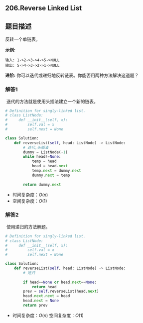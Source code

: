 ## 206.Reverse Linked List

## 题目描述

反转一个单链表。

**示例:**

```
输入: 1->2->3->4->5->NULL
输出: 5->4->3->2->1->NULL
```

**进阶:**
你可以迭代或递归地反转链表。你能否用两种方法解决这道题？



### 解答1

​	迭代的方法就是使用头插法建立一个新的链表。

```python
# Definition for singly-linked list.
# class ListNode:
#     def __init__(self, x):
#         self.val = x
#         self.next = None

class Solution:
    def reverseList(self, head: ListNode) -> ListNode:
        # 迭代,头插法
        dummy = ListNode(-1)
        while head!=None:
            temp = head
            head = head.next
            temp.next = dummy.next
            dummy.next = temp
            
        return dummy.next
```

- 时间复杂度：$O(n)​$
- 空间复杂度：$O(1)$ 

### 解答2

​	使用递归的方法解题。

```python
# Definition for singly-linked list.
# class ListNode:
#     def __init__(self, x):
#         self.val = x
#         self.next = None

class Solution:
    def reverseList(self, head: ListNode) -> ListNode:
        # 递归
        
        if head==None or head.next==None:
            return head
        prev = self.reverseList(head.next)
        head.next.next = head
        head.next = None
        return prev
```

- 时间复杂度：$O(n)$
	 空间复杂度：$O(1)$ 	